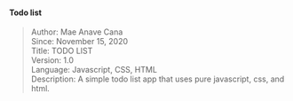 #### Todo list
> Author: Mae Anave Cana    
> Since: November 15, 2020    
> Title: TODO LIST    
> Version: 1.0    
> Language: Javascript, CSS, HTML    
> Description: A simple todo list app that uses pure javascript, css, and html.
